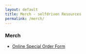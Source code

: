 ```yaml
---
layout: default
title: Merch - selfdriven Resources
permalink: /merch/
---
```


### Merch

- [Online Special Order Form](https://forms.gle/PtzmN1sgAR4LN3ps8)

